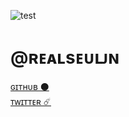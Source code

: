 ![test](https://raw.githubusercontent.com/seulJN/seulJN/main/e1e0dfb1f5537f6523340a70ec637a3a.jpg)
# @ʀᴇᴀʟsᴇᴜʟᴊɴ 
[ɢɪᴛʜᴜʙ ⚫](https://github.com/seuljn) <br>
[ᴛᴡɪᴛᴛᴇʀ ☄️](https://twitter.com/realseuljn)
